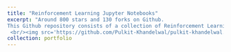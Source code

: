 ```yaml
---
title: "Reinforcement Learning Jupyter Notebooks"
excerpt: "Around 800 stars and 130 forks on Github.
This Github repository consists of a collection of Reinforcement Learning algorithms from Sutton and Barto's book and other research papers implemented in Python.
 <br/><img src='https://github.com/Pulkit-Khandelwal/pulkit-khandelwal.github.io/blob/master/images/rl.png'>"
collection: portfolio
---
```

